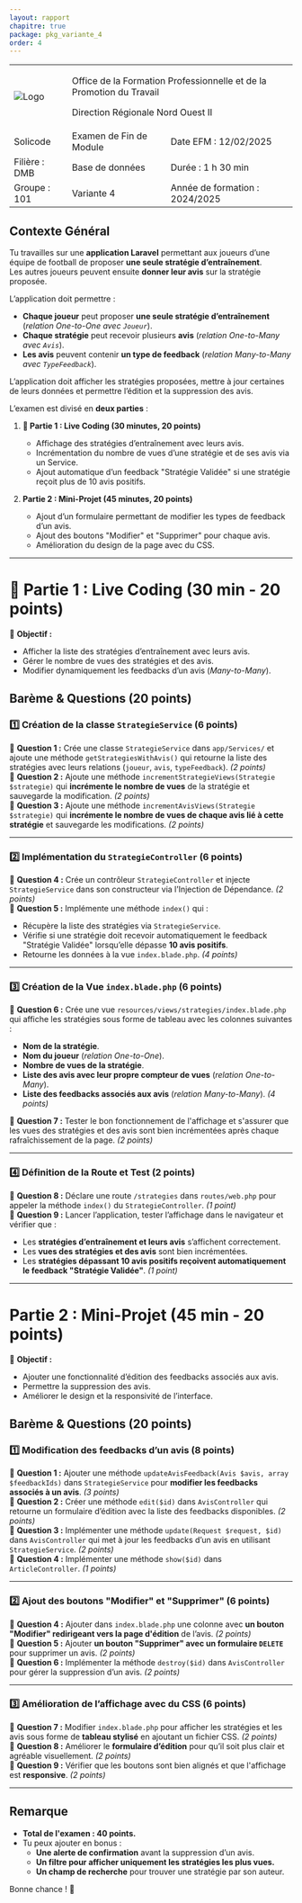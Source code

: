 ```yaml
---
layout: rapport
chapitre: true
package: pkg_variante_4
order: 4
---
```


<table class="word-style">
        <tbody>
            <tr>
              <td>
                    <img src="{{ site.baseurl }}/assets/images/logo.png"  alt="Logo">
                </td>
                <td colspan="2" class="header">
                    <p>Office de la Formation Professionnelle et de la Promotion du Travail</p>
                    <p>Direction Régionale Nord Ouest II</p>
                </td>
            </tr>
            <tr>
               <td class="bold">Solicode</td>
               <td class="bold">Examen de Fin de Module</td>
               <td class="bold">Date EFM : 12/02/2025</td>
            </tr>
            <tr>
                <td class="bold">Filière : DMB</td>
                <td class="highlight">Base de données</td>
                <td class="bold">Durée : 1 h 30 min</td>
            </tr>
            <tr>
               <td class="bold">Groupe : 101</td>
               <td class>Variante 4</td>
               <td class="bold">Année de formation : 2024/2025</td>
            </tr>
        </tbody>
</table>

## **Contexte Général**  
Tu travailles sur une **application Laravel** permettant aux joueurs d’une équipe de football de proposer **une seule stratégie d’entraînement**.  
Les autres joueurs peuvent ensuite **donner leur avis** sur la stratégie proposée.  

L’application doit permettre :  
- **Chaque joueur** peut proposer **une seule stratégie d’entraînement** (*relation One-to-One avec `Joueur`*).  
- **Chaque stratégie** peut recevoir plusieurs **avis** (*relation One-to-Many avec `Avis`*).  
- **Les avis** peuvent contenir **un type de feedback** (*relation Many-to-Many avec `TypeFeedback`*).  

L’application doit afficher les stratégies proposées, mettre à jour certaines de leurs données et permettre l’édition et la suppression des avis.

L’examen est divisé en **deux parties** :

1. **🔴 Partie 1 : Live Coding (30 minutes, 20 points)**  
   - Affichage des stratégies d’entraînement avec leurs avis.  
   - Incrémentation du nombre de vues d’une stratégie et de ses avis via un Service.  
   - Ajout automatique d’un feedback "Stratégie Validée" si une stratégie reçoit plus de 10 avis positifs.  

2. **Partie 2 : Mini-Projet (45 minutes, 20 points)**  
   - Ajout d’un formulaire permettant de modifier les types de feedback d’un avis.  
   - Ajout des boutons "Modifier" et "Supprimer" pour chaque avis.  
   - Amélioration du design de la page avec du CSS.  

---

# **🔴 Partie 1 : Live Coding (30 min - 20 points)**  
📌 **Objectif :**  
- Afficher la liste des stratégies d’entraînement avec leurs avis.  
- Gérer le nombre de vues des stratégies et des avis.  
- Modifier dynamiquement les feedbacks d’un avis (*Many-to-Many*).  

## **Barème & Questions (20 points)**
### **1️⃣ Création de la classe `StrategieService` (6 points)**
📌 **Question 1 :** Crée une classe `StrategieService` dans `app/Services/` et ajoute une méthode `getStrategiesWithAvis()` qui retourne la liste des stratégies avec leurs relations (`joueur`, `avis`, `typeFeedback`). *(2 points)*  
📌 **Question 2 :** Ajoute une méthode `incrementStrategieViews(Strategie $strategie)` qui **incrémente le nombre de vues** de la stratégie et sauvegarde la modification. *(2 points)*  
📌 **Question 3 :** Ajoute une méthode `incrementAvisViews(Strategie $strategie)` qui **incrémente le nombre de vues de chaque avis lié à cette stratégie** et sauvegarde les modifications. *(2 points)*  

---

### **2️⃣ Implémentation du `StrategieController` (6 points)**
📌 **Question 4 :** Crée un contrôleur `StrategieController` et injecte `StrategieService` dans son constructeur via l’Injection de Dépendance. *(2 points)*  
📌 **Question 5 :** Implémente une méthode `index()` qui :
- Récupère la liste des stratégies via `StrategieService`.
- Vérifie si une stratégie doit recevoir automatiquement le feedback "Stratégie Validée" lorsqu’elle dépasse **10 avis positifs**.
- Retourne les données à la vue `index.blade.php`. *(4 points)*  

---

### **3️⃣ Création de la Vue `index.blade.php` (6 points)**
📌 **Question 6 :** Crée une vue `resources/views/strategies/index.blade.php` qui affiche les stratégies sous forme de tableau avec les colonnes suivantes :  
- **Nom de la stratégie**.  
- **Nom du joueur** (*relation One-to-One*).  
- **Nombre de vues de la stratégie**.  
- **Liste des avis avec leur propre compteur de vues** (*relation One-to-Many*).  
- **Liste des feedbacks associés aux avis** (*relation Many-to-Many*). *(4 points)*  

📌 **Question 7 :** Tester le bon fonctionnement de l'affichage et s'assurer que les vues des stratégies et des avis sont bien incrémentées après chaque rafraîchissement de la page. *(2 points)*  

---

### **4️⃣ Définition de la Route et Test (2 points)**
📌 **Question 8 :** Déclare une route `/strategies` dans `routes/web.php` pour appeler la méthode `index()` du `StrategieController`. *(1 point)*  
📌 **Question 9 :** Lancer l’application, tester l’affichage dans le navigateur et vérifier que :
- Les **stratégies d’entraînement et leurs avis** s’affichent correctement.
- Les **vues des stratégies et des avis** sont bien incrémentées.
- Les **stratégies dépassant 10 avis positifs reçoivent automatiquement le feedback "Stratégie Validée"**. *(1 point)*  

---

# **Partie 2 : Mini-Projet (45 min - 20 points)**  
📌 **Objectif :**  
- Ajouter une fonctionnalité d’édition des feedbacks associés aux avis.  
- Permettre la suppression des avis.  
- Améliorer le design et la responsivité de l’interface.  

## **Barème & Questions (20 points)**
### **1️⃣ Modification des feedbacks d’un avis (8 points)**
📌 **Question 1 :** Ajouter une méthode `updateAvisFeedback(Avis $avis, array $feedbackIds)` dans `StrategieService` pour **modifier les feedbacks associés à un avis**. *(3 points)*  
📌 **Question 2 :** Créer une méthode `edit($id)` dans `AvisController` qui retourne un formulaire d’édition avec la liste des feedbacks disponibles. *(2 points)*  
📌 **Question 3 :** Implémenter une méthode `update(Request $request, $id)` dans `AvisController` qui met à jour les feedbacks d’un avis en utilisant `StrategieService`. *(2 points)*  
📌 **Question 4 :** Implémenter une méthode `show($id)` dans `ArticleController`. *(1 points)* 

---

### **2️⃣ Ajout des boutons "Modifier" et "Supprimer" (6 points)**
📌 **Question 4 :** Ajouter dans `index.blade.php` une colonne avec **un bouton "Modifier" redirigeant vers la page d'édition** de l’avis. *(2 points)*  
📌 **Question 5 :** Ajouter **un bouton "Supprimer" avec un formulaire `DELETE`** pour supprimer un avis. *(2 points)*  
📌 **Question 6 :** Implémenter la méthode `destroy($id)` dans `AvisController` pour gérer la suppression d’un avis. *(2 points)*  

---

### **3️⃣ Amélioration de l’affichage avec du CSS (6 points)**
📌 **Question 7 :** Modifier `index.blade.php` pour afficher les stratégies et les avis sous forme de **tableau stylisé** en ajoutant un fichier CSS. *(2 points)*  
📌 **Question 8 :** Améliorer le **formulaire d’édition** pour qu’il soit plus clair et agréable visuellement. *(2 points)*  
📌 **Question 9 :** Vérifier que les boutons sont bien alignés et que l'affichage est **responsive**. *(2 points)*  

---

## **Remarque**
- **Total de l'examen : 40 points.**  
- Tu peux ajouter en bonus :
  - **Une alerte de confirmation** avant la suppression d’un avis.  
  - **Un filtre pour afficher uniquement les stratégies les plus vues.**  
  - **Un champ de recherche** pour trouver une stratégie par son auteur.  

Bonne chance ! 🚀